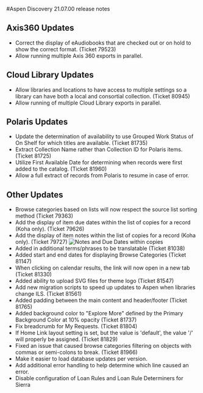 #Aspen Discovery 21.07.00 release notes
## Axis360 Updates
- Correct the display of eAudiobooks that are checked out or on hold to show the correct format. (Ticket 79523)
- Allow running multiple Axis 360 exports in parallel. 

## Cloud Library Updates
- Allow libraries and locations to have access to multiple settings so a library can have both a local and consortial collection. (Ticket 80945)
- Allow running of multiple Cloud Library exports in parallel. 

## Polaris Updates 
- Update the determination of availability to use Grouped Work Status of On Shelf for which titles are available. (Ticket 81735)
- Extract Collection Name rather than Collection ID for Polaris items. (Ticket 81725)
- Utilize First Available Date for determining when records were first added to the catalog.  (Ticket 81960)
- Allow a full extract of records from Polaris to resume in case of error. 

## Other Updates
- Browse categories based on lists will now respect the source list sorting method (Ticket 79363)
- Add the display of item due dates within the list of copies for a record (Koha only). (Ticket 79626)
- Add the display of item notes within the list of copies for a record (Koha only). (Ticket 79727)
  ![Notes and Due Dates within copies](/release_notes/images/21_07_00_show_notes_due_date_in_copies.png)
- Added in additional terms/phrases to be translatable (Ticket 81038)
- Added start and end dates for displaying Browse Categories (Ticket 81147)
- When clicking on calendar results, the link will now open in a new tab (Ticket 81330)
- Added ability to upload SVG files for theme logo (Ticket 81547)
- Add new migration scripts to speed up updates to Aspen when libraries change ILS. (Ticket 81561)
- Added padding between the main content and header/footer (Ticket 81765)
- Added background color to "Explore More" defined by the Primary Background Color at 10% opacity (Ticket 81737)
- Fix breadcrumb for My Requests. (Ticket 81804)
- If Home Link layout setting is set, but the value is 'default', the value '/' will properly be assigned. (Ticket 81829)
- Fixed an issue that caused browse categories filtering on objects with commas or semi-colons to break. (Ticket 81966)
- Make it easier to load database updates per version. 
- Add additional error handling to help determine which line caused an error. 
- Disable configuration of Loan Rules and Loan Rule Determiners for Sierra
